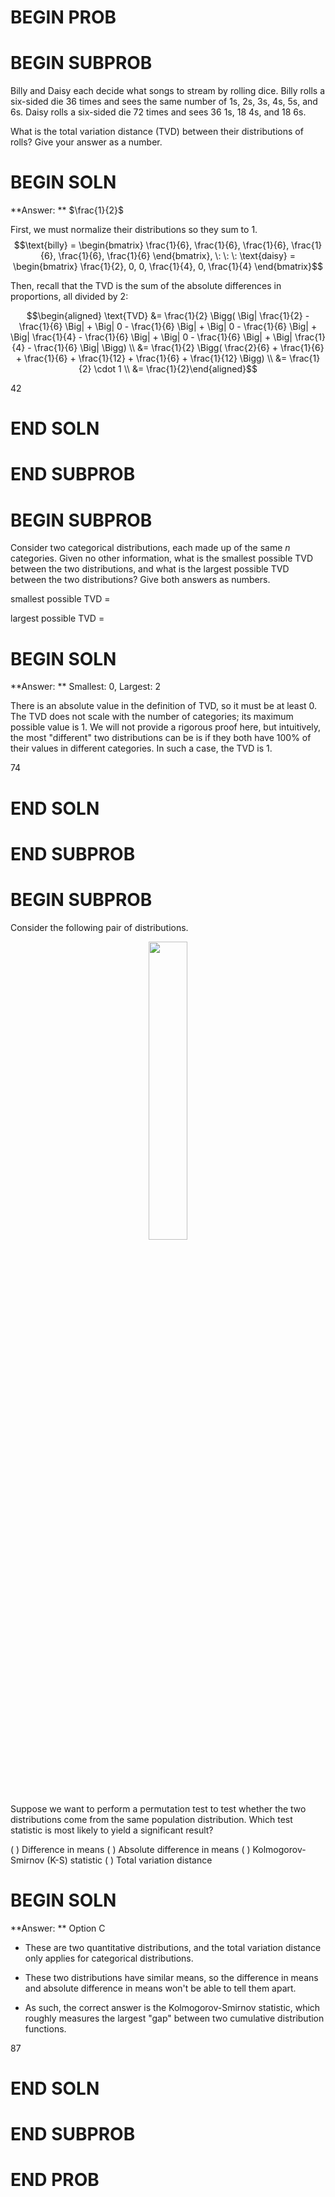 # BEGIN PROB

# BEGIN SUBPROB

Billy and Daisy each decide what songs to stream by rolling
dice. Billy rolls a six-sided die 36 times and sees the same number of
1s, 2s, 3s, 4s, 5s, and 6s. Daisy rolls a six-sided die 72 times and
sees 36 1s, 18 4s, and 18 6s.

What is the total variation distance (TVD) between their distributions
of rolls? Give your answer as a number.

# BEGIN SOLN

**Answer: ** $\frac{1}{2}$

First, we must normalize their distributions so they sum to 1.
$$\text{billy} = \begin{bmatrix} \frac{1}{6}, \frac{1}{6}, \frac{1}{6}, \frac{1}{6}, \frac{1}{6}, \frac{1}{6} \end{bmatrix}, \: \: \: \text{daisy} = \begin{bmatrix} \frac{1}{2}, 0, 0, \frac{1}{4}, 0, \frac{1}{4} \end{bmatrix}$$

Then, recall that the TVD is the sum of the absolute differences in
proportions, all divided by 2:

$$\begin{aligned}
\text{TVD} &= \frac{1}{2} \Bigg( \Big| \frac{1}{2} - \frac{1}{6} \Big| + \Big| 0 - \frac{1}{6} \Big| +  \Big| 0 - \frac{1}{6} \Big|  +  \Big| \frac{1}{4} - \frac{1}{6} \Big| +  \Big| 0 - \frac{1}{6} \Big| +  \Big| \frac{1}{4} - \frac{1}{6} \Big|    \Bigg) \\
&= \frac{1}{2} \Bigg( \frac{2}{6} + \frac{1}{6} + \frac{1}{6} + \frac{1}{12} + \frac{1}{6} + \frac{1}{12} \Bigg) \\
&= \frac{1}{2} \cdot 1 \\
&= \frac{1}{2}\end{aligned}$$

<average>42</average>

# END SOLN

# END SUBPROB

# BEGIN SUBPROB

Consider two categorical distributions, each made up of the
same $n$ categories. Given no other information, what is the smallest
possible TVD between the two distributions, and what is the largest
possible TVD between the two distributions? Give both answers as
numbers.

smallest possible TVD =

largest possible TVD =

# BEGIN SOLN

**Answer: ** Smallest: 0, Largest: 2

There is an absolute value in the definition of TVD, so it must be at
least 0. The TVD does not scale with the number of categories; its
maximum possible value is 1. We will not provide a rigorous proof here,
but intuitively, the most "different\" two distributions can be is if
they both have 100% of their values in different categories. In such a
case, the TVD is 1.

<average>74</average>

# END SOLN

# END SUBPROB

# BEGIN SUBPROB

Consider the following pair of distributions.

<center><img src='../assets/images/sp22-final/dists.png' width=35%></center>

Suppose we want to perform a permutation test to test whether the two
distributions come from the same population distribution. Which test
statistic is most likely to yield a significant result?

( ) Difference in means
( ) Absolute difference in means
( ) Kolmogorov-Smirnov (K-S) statistic
( ) Total variation distance

# BEGIN SOLN

**Answer: ** Option C

-   These are two quantitative distributions, and the total variation
    distance only applies for categorical distributions.

-   These two distributions have similar means, so the difference in
    means and absolute difference in means won't be able to tell them
    apart.

-   As such, the correct answer is the Kolmogorov-Smirnov statistic,
    which roughly measures the largest "gap\" between two cumulative
    distribution functions.

<average>87</average>

# END SOLN

# END SUBPROB

# END PROB